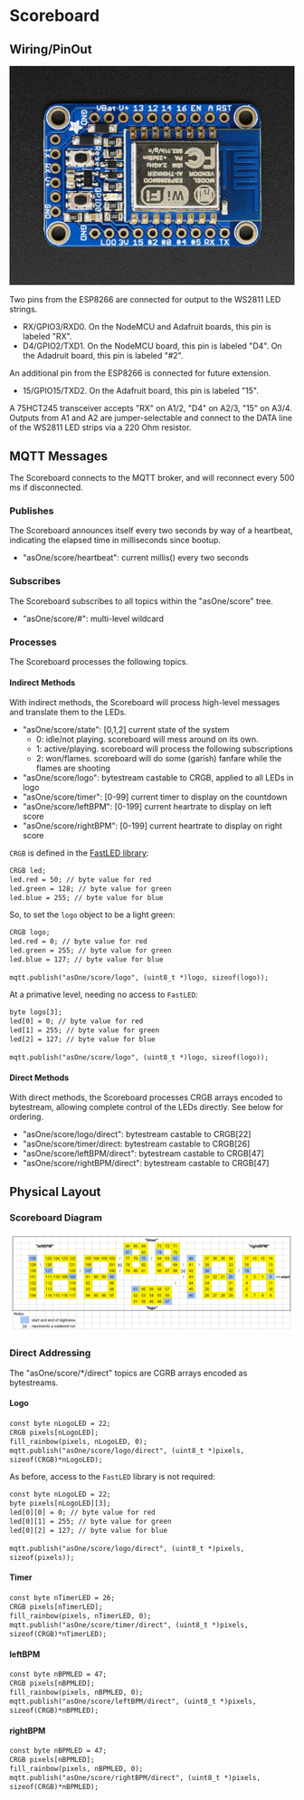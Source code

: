 # Scoreboard

## Wiring/PinOut

![ESP8266 Breakout](datasheets/Adafruit_ESP8266_Breakout.jpg)

Two pins from the ESP8266 are connected for output to the WS2811 LED strings. 

* RX/GPIO3/RXD0.  On the NodeMCU and Adafruit boards, this pin is labeled "RX".
* D4/GPIO2/TXD1.  On the NodeMCU board, this pin is labeled "D4".  On the Adadruit board, this pin is labeled "#2".

An additional pin from the ESP8266 is connected for future extension.

* 15/GPIO15/TXD2.  On the Adafruit board, this pin is labeled "15".

A 75HCT245 transceiver accepts "RX" on A1/2, "D4" on A2/3, "15" on A3/4.  Outputs from A1 and A2 are jumper-selectable and connect to the DATA line of the WS2811 LED strips via a 220 Ohm resistor.

## MQTT Messages

The Scoreboard connects to the MQTT broker, and will reconnect every 500 ms if disconnected.

### Publishes

The Scoreboard announces itself every two seconds by way of a heartbeat, indicating the elapsed time in milliseconds since bootup.

* "asOne/score/heartbeat": current millis() every two seconds

### Subscribes

The Scoreboard subscribes to all topics within the "asOne/score" tree.

* "asOne/score/#": multi-level wildcard
	
### Processes

The Scoreboard processes the following topics.

#### Indirect Methods

With indirect methods, the Scoreboard will process high-level messages and translate them to the LEDs.

* "asOne/score/state": [0,1,2] current state of the system
  * 0: idle/not playing.  scoreboard will mess around on its own.
  * 1: active/playing.  scoreboard will process the following subscriptions
  * 2: won/flames.  scoreboard will do some (garish) fanfare while the flames are shooting
* "asOne/score/logo": bytestream castable to CRGB, applied to all LEDs in logo
* "asOne/score/timer": [0-99] current timer to display on the countdown
* "asOne/score/leftBPM": [0-199] current heartrate to display on left score
* "asOne/score/rightBPM": [0-199] current heartrate to display on right score

`CRGB` is defined in the [FastLED library](https://github.com/FastLED/FastLED/wiki/Pixel-reference):

    CRGB led;
	led.red = 50; // byte value for red
	led.green = 128; // byte value for green
	led.blue = 255; // byte value for blue
	
So, to set the `logo` object to be a light green:

    CRGB logo;
	led.red = 0; // byte value for red
	led.green = 255; // byte value for green
	led.blue = 127; // byte value for blue
    
    mqtt.publish("asOne/score/logo", (uint8_t *)logo, sizeof(logo));

At a primative level, needing no access to `FastLED`:

    byte logo[3];
	led[0] = 0; // byte value for red
	led[1] = 255; // byte value for green
	led[2] = 127; // byte value for blue
    
    mqtt.publish("asOne/score/logo", (uint8_t *)logo, sizeof(logo));

#### Direct Methods

With direct methods, the Scoreboard processes CRGB arrays encoded to bytestream, allowing complete control of the LEDs directly.  See below for ordering.

  * "asOne/score/logo/direct": bytestream castable to CRGB[22]
  * "asOne/score/timer/direct: bytestream castable to CRGB[26]
  * "asOne/score/leftBPM/direct": bytestream castable to CRGB[47]
  * "asOne/score/rightBPM/direct": bytestream castable to CRGB[47]
  
## Physical Layout

### Scoreboard Diagram 

![Scoreboard Diagram](diagram.png)

### Direct Addressing

The "asOne/score/*/direct" topics are CGRB arrays encoded as bytestreams.  

#### Logo

    const byte nLogoLED = 22;
    CRGB pixels[nLogoLED];
    fill_rainbow(pixels, nLogoLED, 0);
    mqtt.publish("asOne/score/logo/direct", (uint8_t *)pixels, sizeof(CRGB)*nLogoLED);

As before, access to the `FastLED` library is not required:

    const byte nLogoLED = 22;
    byte pixels[nLogoLED][3];
	led[0][0] = 0; // byte value for red
	led[0][1] = 255; // byte value for green
	led[0][2] = 127; // byte value for blue
    
    mqtt.publish("asOne/score/logo/direct", (uint8_t *)pixels, sizeof(pixels));
	
#### Timer

    const byte nTimerLED = 26;
    CRGB pixels[nTimerLED];
    fill_rainbow(pixels, nTimerLED, 0);
    mqtt.publish("asOne/score/timer/direct", (uint8_t *)pixels, sizeof(CRGB)*nTimerLED);

#### leftBPM

    const byte nBPMLED = 47;
    CRGB pixels[nBPMLED];
    fill_rainbow(pixels, nBPMLED, 0);
    mqtt.publish("asOne/score/leftBPM/direct", (uint8_t *)pixels, sizeof(CRGB)*nBPMLED);

#### rightBPM

    const byte nBPMLED = 47;
    CRGB pixels[nBPMLED];
    fill_rainbow(pixels, nBPMLED, 0);
    mqtt.publish("asOne/score/rightBPM/direct", (uint8_t *)pixels, sizeof(CRGB)*nBPMLED);


